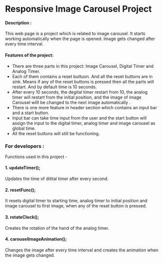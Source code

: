 
# Responsive Image Carousel Project

#### Description :

This web page is a project which is related to image carousel. It starts working automatically when the page is opened. Image gets changed after every time interval.

#### Features of the project:

- There are three parts in this project: Image Carousel, Digital Timer and Analog Timer.
- Each of them contains a reset buttuon. And all the reset buttons are in sink. Means if any of the reset buttons is pressed then all the parts will restart. And by default time is 10 seconds.
- After every 10 seconds, the degital timer restart from 10, the analog timer will restart from the initial position, and the image of image Carousel willl be changed to the next image automatically . 
- There is one more feature in header section which contains an input bar and a start button.
- Input bar can take time input from the user and the start button will assign the input to the digital timer, analog timer and image carousel as global time.
- All the reset buttons will still be functioning.

### For developers : 

Functions used in this project -

#### 1. updateTimer();

  Updates the time of ditital timer after every second.

#### 2. resetFunc();

  It resets digital timer to starting time, analog timer to initial position and image carousel to first image, when any of the reset button is pressed.

#### 3. rotateClock();

  Creates the rotation of the hand of the analog timer.

#### 4. carouselImageAnimation();

  Changes the image after every time interval and creates the animation when the image gets changed.
